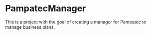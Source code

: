 # PampatecManager
This is a project with the goal of creating a manager for Pampatec to manage business plans.
